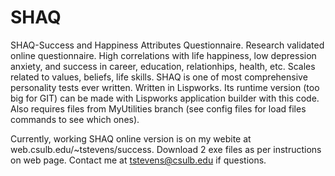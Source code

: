 # SHAQ
SHAQ-Success and Happiness Attributes Questionnaire. Research validated online questionnaire. High correlations with life happiness, 
low depression anxiety, and success in career, education, relationhips, health, etc. Scales related to values, beliefs, life skills. 
SHAQ is one of most comprehensive personality tests ever written. Written in Lispworks. 
Its runtime version (too big for GIT) can be made with Lispworks application builder with this code.
Also requires files from MyUtilities branch (see config files for load files commands to see which ones).

Currently, working SHAQ online version is on my webite at web.csulb.edu/~tstevens/success. Download 2 exe files as per instructions on web page.
Contact me at tstevens@csulb.edu if questions.
